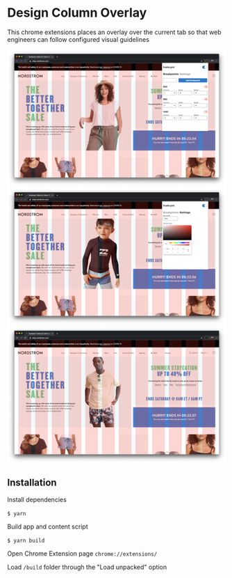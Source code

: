 # Design Column Overlay

This chrome extensions places an overlay over the current tab so that web engineers can follow configured visual guidelines

<img src="./assets/screenshot_breakpoints.png" alt="">
<img src="./assets/screenshot_settings.png" alt="">
<img src="./assets/screenshot_overlay.png" alt="">

## Installation

Install dependencies

`$ yarn`

Build app and content script

`$ yarn build`

Open Chrome Extension page `chrome://extensions/`

Load `/build` folder through the "Load unpacked" option
